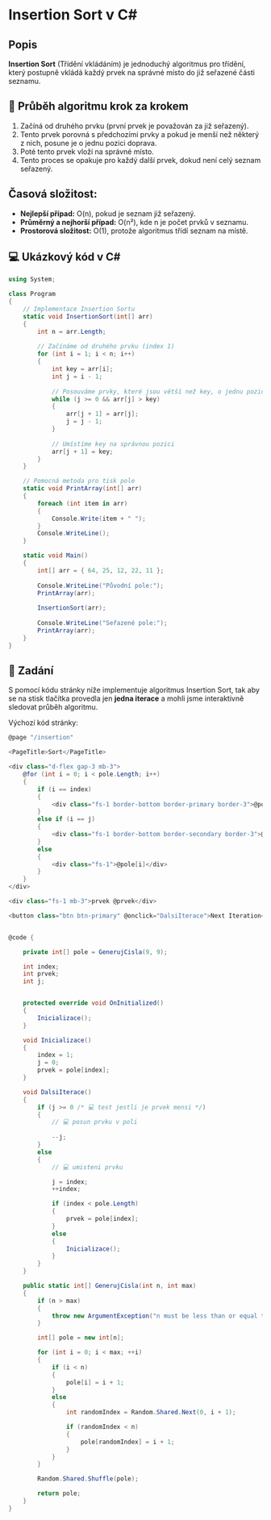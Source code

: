 # Insertion Sort v C#

## Popis

**Insertion Sort** (Třídění vkládáním) je jednoduchý algoritmus pro třídění, který postupně vkládá každý prvek na správné místo do již seřazené části seznamu.

## 🔄 Průběh algoritmu krok za krokem

1. Začíná od druhého prvku (první prvek je považován za již seřazený).
2. Tento prvek porovná s předchozími prvky a pokud je menší než některý z nich, posune je o jednu pozici doprava.
3. Poté tento prvek vloží na správné místo.
4. Tento proces se opakuje pro každý další prvek, dokud není celý seznam seřazený.

## Časová složitost:
- **Nejlepší případ:** O(n), pokud je seznam již seřazený.
- **Průměrný a nejhorší případ:** O(n²), kde n je počet prvků v seznamu.
- **Prostorová složitost:** O(1), protože algoritmus třídí seznam na místě.

## 💻 Ukázkový kód v C#

```csharp
using System;

class Program
{
    // Implementace Insertion Sortu
    static void InsertionSort(int[] arr)
    {
        int n = arr.Length;
        
        // Začínáme od druhého prvku (index 1)
        for (int i = 1; i < n; i++)
        {
            int key = arr[i];
            int j = i - 1;
            
            // Posouváme prvky, které jsou větší než key, o jednu pozici doprava
            while (j >= 0 && arr[j] > key)
            {
                arr[j + 1] = arr[j];
                j = j - 1;
            }
            
            // Umístíme key na správnou pozici
            arr[j + 1] = key;
        }
    }

    // Pomocná metoda pro tisk pole
    static void PrintArray(int[] arr)
    {
        foreach (int item in arr)
        {
            Console.Write(item + " ");
        }
        Console.WriteLine();
    }

    static void Main()
    {
        int[] arr = { 64, 25, 12, 22, 11 };
        
        Console.WriteLine("Původní pole:");
        PrintArray(arr);
        
        InsertionSort(arr);
        
        Console.WriteLine("Seřazené pole:");
        PrintArray(arr);
    }
}
```

## 🚀 Zadání

S pomocí kódu stránky níže implementuje algoritmus Insertion Sort, tak aby se na stisk tlačítka provedla jen **jedna iterace** a mohli jsme interaktivně sledovat průběh algoritmu.

Výchozí kód stránky:

```csharp
@page "/insertion"

<PageTitle>Sort</PageTitle>

<div class="d-flex gap-3 mb-3">
    @for (int i = 0; i < pole.Length; i++)
    {
        if (i == index)
        {
            <div class="fs-1 border-bottom border-primary border-3">@pole[i]</div>
        }
        else if (i == j)
        {
            <div class="fs-1 border-bottom border-secondary border-3">@pole[i]</div>
        }
        else
        {
            <div class="fs-1">@pole[i]</div>
        }
    }
</div>

<div class="fs-1 mb-3">prvek @prvek</div>

<button class="btn btn-primary" @onclick="DalsiIterace">Next Iteration</button>


@code {

    private int[] pole = GenerujCisla(9, 9);

    int index;
    int prvek;
    int j;


    protected override void OnInitialized()
    {
        Inicializace();
    }

    void Inicializace()
    {
        index = 1;
        j = 0;
        prvek = pole[index];
    }

    void DalsiIterace()
    {
        if (j >= 0 /* 💻 test jestli je prvek mensi */)
        {
            // 💻 posun prvku v poli
            
            --j;
        }
        else
        {
            // 💻 umisteni prvku

            j = index;
            ++index;

            if (index < pole.Length)
            {
                prvek = pole[index];
            }
            else
            {
                Inicializace();
            }
        }
    }

    public static int[] GenerujCisla(int n, int max)
    {
        if (n > max)
        {
            throw new ArgumentException("n must be less than or equal to max");
        }

        int[] pole = new int[n];

        for (int i = 0; i < max; ++i)
        {
            if (i < n)
            {
                pole[i] = i + 1;
            }
            else
            {
                int randomIndex = Random.Shared.Next(0, i + 1);

                if (randomIndex < n)
                {
                    pole[randomIndex] = i + 1;
                }
            }
        }

        Random.Shared.Shuffle(pole);

        return pole;
    }
}
```
